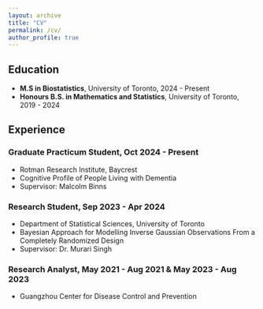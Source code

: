 ```yaml
---
layout: archive
title: "CV"
permalink: /cv/
author_profile: true
---
```


## Education

- **M.S in Biostatistics**, University of Toronto, 2024 - Present
- **Honours B.S. in Mathematics and Statistics**, University of Toronto, 2019 - 2024

## Experience

### Graduate Practicum Student, Oct 2024 - Present
- Rotman Research Institute, Baycrest
- Cognitive Profile of People Living with Dementia
- Supervisor: Malcolm Binns

### Research Student, Sep 2023 - Apr 2024
- Department of Statistical Sciences, University of Toronto
- Bayesian Approach for Modelling Inverse Gaussian Observations From a Completely Randomized Design
- Supervisor: Dr. Murari Singh

### Research Analyst, May 2021 - Aug 2021 & May 2023 - Aug 2023
- Guangzhou Center for Disease Control and Prevention



